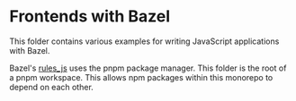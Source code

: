 # Frontends with Bazel

This folder contains various examples for writing JavaScript applications with Bazel.

Bazel's [rules_js] uses the pnpm package manager. This folder is the root of a pnpm workspace.
This allows npm packages within this monorepo to depend on each other.

[rules_js]: https://docs.aspect.build/rules/aspect_rules_js
